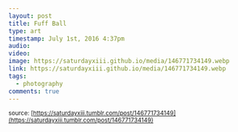 ```yaml
---
layout: post
title: Fuff Ball
type: art
timestamp: July 1st, 2016 4:37pm
audio: 
video: 
image: https://saturdayxiii.github.io/media/146771734149.webp
link: https://saturdayxiii.github.io/media/146771734149.webp
tags:
  - photography
comments: true
---
```


<small>source: [https://saturdayxiii.tumblr.com/post/146771734149](https://saturdayxiii.tumblr.com/post/146771734149)</small>